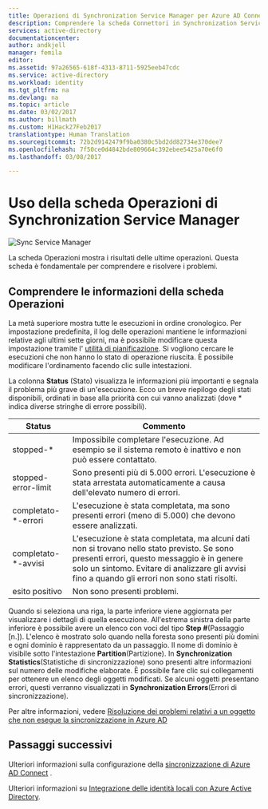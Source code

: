 ```yaml
---
title: Operazioni di Synchronization Service Manager per Azure AD Connect | Microsoft Docs
description: Comprendere la scheda Connettori in Synchronization Service Manager di Azure AD Connect.
services: active-directory
documentationcenter: 
author: andkjell
manager: femila
editor: 
ms.assetid: 97a26565-618f-4313-8711-5925eeb47cdc
ms.service: active-directory
ms.workload: identity
ms.tgt_pltfrm: na
ms.devlang: na
ms.topic: article
ms.date: 03/02/2017
ms.author: billmath
ms.custom: H1Hack27Feb2017
translationtype: Human Translation
ms.sourcegitcommit: 72b2d9142479f9ba0380c5bd2dd82734e370dee7
ms.openlocfilehash: 7f50ce0d4842bde809664c392ebee5425a70e6f0
ms.lasthandoff: 03/08/2017

---
```

# <a name="using-the-sync-service-manager-operations-tab"></a>Uso della scheda Operazioni di Synchronization Service Manager

![Sync Service Manager](./media/active-directory-aadconnectsync-service-manager-ui/operations.png)

La scheda Operazioni mostra i risultati delle ultime operazioni. Questa scheda è fondamentale per comprendere e risolvere i problemi.

## <a name="understand-the-information-visible-in-the-operations-tab"></a>Comprendere le informazioni della scheda Operazioni
La metà superiore mostra tutte le esecuzioni in ordine cronologico. Per impostazione predefinita, il log delle operazioni mantiene le informazioni relative agli ultimi sette giorni, ma è possibile modificare questa impostazione tramite l' [utilità di pianificazione](active-directory-aadconnectsync-feature-scheduler.md). Si vogliono cercare le esecuzioni che non hanno lo stato di operazione riuscita. È possibile modificare l'ordinamento facendo clic sulle intestazioni.

La colonna **Status** (Stato) visualizza le informazioni più importanti e segnala il problema più grave di un'esecuzione. Ecco un breve riepilogo degli stati disponibili, ordinati in base alla priorità con cui vanno analizzati (dove * indica diverse stringhe di errore possibili).

| Status | Commento |
| --- | --- |
| stopped-* |Impossibile completare l'esecuzione. Ad esempio se il sistema remoto è inattivo e non può essere contattato. |
| stopped-error-limit |Sono presenti più di 5.000 errori. L'esecuzione è stata arrestata automaticamente a causa dell'elevato numero di errori. |
| completato-\*-errori |L'esecuzione è stata completata, ma sono presenti errori (meno di 5.000) che devono essere analizzati. |
| completato-\*-avvisi |L'esecuzione è stata completata, ma alcuni dati non si trovano nello stato previsto. Se sono presenti errori, questo messaggio è in genere solo un sintomo. Evitare di analizzare gli avvisi fino a quando gli errori non sono stati risolti. |
| esito positivo |Non sono presenti problemi. |

Quando si seleziona una riga, la parte inferiore viene aggiornata per visualizzare i dettagli di quella esecuzione. All'estrema sinistra della parte inferiore è possibile avere un elenco con voci del tipo **Step #**(Passaggio [n.]). L'elenco è mostrato solo quando nella foresta sono presenti più domini e ogni dominio è rappresentato da un passaggio. Il nome di dominio è visibile sotto l'intestazione **Partition**(Partizione). In **Synchronization Statistics**(Statistiche di sincronizzazione) sono presenti altre informazioni sul numero delle modifiche elaborate. È possibile fare clic sui collegamenti per ottenere un elenco degli oggetti modificati. Se alcuni oggetti presentano errori, questi verranno visualizzati in **Synchronization Errors**(Errori di sincronizzazione).

Per altre informazioni, vedere [Risoluzione dei problemi relativi a un oggetto che non esegue la sincronizzazione in Azure AD](active-directory-aadconnectsync-troubleshoot-object-not-syncing.md)

## <a name="next-steps"></a>Passaggi successivi
Ulteriori informazioni sulla configurazione della [sincronizzazione di Azure AD Connect](active-directory-aadconnectsync-whatis.md) .

Ulteriori informazioni su [Integrazione delle identità locali con Azure Active Directory](active-directory-aadconnect.md).

